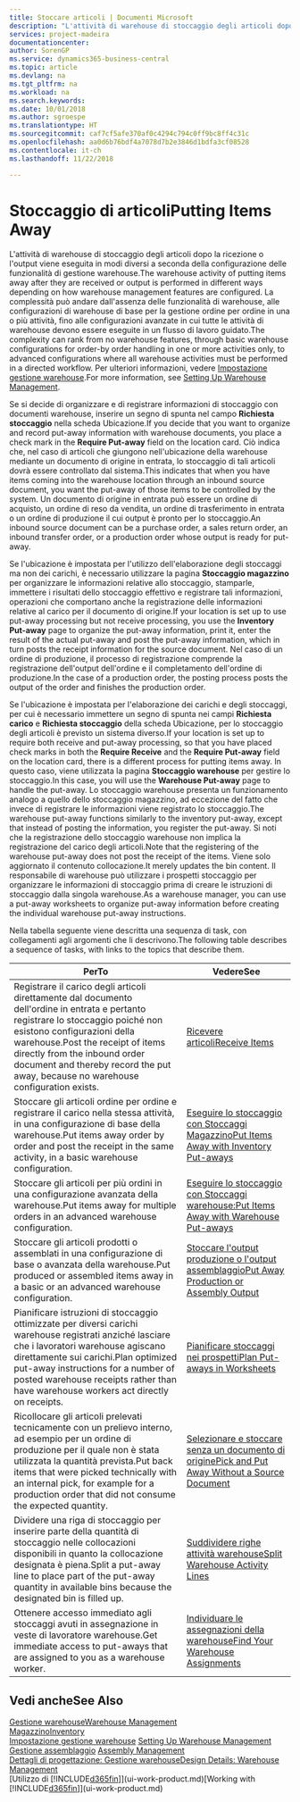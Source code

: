 ```yaml
---
title: Stoccare articoli | Documenti Microsoft
description: "L'attività di warehouse di stoccaggio degli articoli dopo la ricezione o l'output viene eseguita in modi diversi a seconda della configurazione delle funzionalità di gestione warehouse."
services: project-madeira
documentationcenter: 
author: SorenGP
ms.service: dynamics365-business-central
ms.topic: article
ms.devlang: na
ms.tgt_pltfrm: na
ms.workload: na
ms.search.keywords: 
ms.date: 10/01/2018
ms.author: sgroespe
ms.translationtype: HT
ms.sourcegitcommit: caf7cf5afe370af0c4294c794c0ff9bc8ff4c31c
ms.openlocfilehash: aa0d6b76bdf4a7078d7b2e3846d1bdfa3cf08528
ms.contentlocale: it-ch
ms.lasthandoff: 11/22/2018

---
```

# <a name="putting-items-away"></a><span data-ttu-id="4f282-103">Stoccaggio di articoli</span><span class="sxs-lookup"><span data-stu-id="4f282-103">Putting Items Away</span></span>
<span data-ttu-id="4f282-104">L'attività di warehouse di stoccaggio degli articoli dopo la ricezione o l'output viene eseguita in modi diversi a seconda della configurazione delle funzionalità di gestione warehouse.</span><span class="sxs-lookup"><span data-stu-id="4f282-104">The warehouse activity of putting items away after they are received or output is performed in different ways depending on how warehouse management features are configured.</span></span> <span data-ttu-id="4f282-105">La complessità può andare dall'assenza delle funzionalità di warehouse, alle configurazioni di warehouse di base per la gestione ordine per ordine in una o più attività, fino alle configurazioni avanzate in cui tutte le attività di warehouse devono essere eseguite in un flusso di lavoro guidato.</span><span class="sxs-lookup"><span data-stu-id="4f282-105">The complexity can rank from no warehouse features, through basic warehouse configurations for order-by order handling in one or more activities only, to advanced configurations where all warehouse activities must be performed in a directed workflow.</span></span> <span data-ttu-id="4f282-106">Per ulteriori informazioni, vedere [Impostazione gestione warehouse](warehouse-setup-warehouse.md).</span><span class="sxs-lookup"><span data-stu-id="4f282-106">For more information, see [Setting Up Warehouse Management](warehouse-setup-warehouse.md).</span></span>

<span data-ttu-id="4f282-107">Se si decide di organizzare e di registrare informazioni di stoccaggio con documenti warehouse, inserire un segno di spunta nel campo **Richiesta stoccaggio** nella scheda Ubicazione.</span><span class="sxs-lookup"><span data-stu-id="4f282-107">If you decide that you want to organize and record put-away information with warehouse documents, you place a check mark in the **Require Put-away** field on the location card.</span></span> <span data-ttu-id="4f282-108">Ciò indica che, nel caso di articoli che giungono nell'ubicazione della warehouse mediante un documento di origine in entrata, lo stoccaggio di tali articoli dovrà essere controllato dal sistema.</span><span class="sxs-lookup"><span data-stu-id="4f282-108">This indicates that when you have items coming into the warehouse location through an inbound source document, you want the put-away of those items to be controlled by the system.</span></span> <span data-ttu-id="4f282-109">Un documento di origine in entrata può essere un ordine di acquisto, un ordine di reso da vendita, un ordine di trasferimento in entrata o un ordine di produzione il cui output è pronto per lo stoccaggio.</span><span class="sxs-lookup"><span data-stu-id="4f282-109">An inbound source document can be a purchase order, a sales return order, an inbound transfer order, or a production order whose output is ready for put-away.</span></span>  

<span data-ttu-id="4f282-110">Se l'ubicazione è impostata per l'utilizzo dell'elaborazione degli stoccaggi ma non dei carichi, è necessario utilizzare la pagina **Stoccaggio magazzino** per organizzare le informazioni relative allo stoccaggio, stamparle, immettere i risultati dello stoccaggio effettivo e registrare tali informazioni, operazioni che comportano anche la registrazione delle informazioni relative al carico per il documento di origine.</span><span class="sxs-lookup"><span data-stu-id="4f282-110">If your location is set up to use put-away processing but not receive processing, you use the **Inventory Put-away** page to organize the put-away information, print it, enter the result of the actual put-away and post the put-away information, which in turn posts the receipt information for the source document.</span></span> <span data-ttu-id="4f282-111">Nel caso di un ordine di produzione, il processo di registrazione comprende la registrazione dell'output dell'ordine e il completamento dell'ordine di produzione.</span><span class="sxs-lookup"><span data-stu-id="4f282-111">In the case of a production order, the posting process posts the output of the order and finishes the production order.</span></span>

<span data-ttu-id="4f282-112">Se l'ubicazione è impostata per l'elaborazione dei carichi e degli stoccaggi, per cui è necessario immettere un segno di spunta nei campi **Richiesta carico** e **Richiesta stoccaggio** della scheda Ubicazione, per lo stoccaggio degli articoli è previsto un sistema diverso.</span><span class="sxs-lookup"><span data-stu-id="4f282-112">If your location is set up to require both receive and put-away processing, so that you have placed check marks in both the **Require Receive** and the **Require Put-away** field on the location card, there is a different process for putting items away.</span></span> <span data-ttu-id="4f282-113">In questo caso, viene utilizzata la pagina **Stoccaggio warehouse** per gestire lo stoccaggio.</span><span class="sxs-lookup"><span data-stu-id="4f282-113">In this case, you will use the **Warehouse Put-away** page to handle the put-away.</span></span> <span data-ttu-id="4f282-114">Lo stoccaggio warehouse presenta un funzionamento analogo a quello dello stoccaggio magazzino, ad eccezione del fatto che invece di registrare le informazioni viene registrato lo stoccaggio.</span><span class="sxs-lookup"><span data-stu-id="4f282-114">The warehouse put-away functions similarly to the inventory put-away, except that instead of posting the information, you register the put-away.</span></span> <span data-ttu-id="4f282-115">Si noti che la registrazione dello stoccaggio warehouse non implica la registrazione del carico degli articoli.</span><span class="sxs-lookup"><span data-stu-id="4f282-115">Note that the registering of the warehouse put-away does not post the receipt of the items.</span></span> <span data-ttu-id="4f282-116">Viene solo aggiornato il contenuto collocazione.</span><span class="sxs-lookup"><span data-stu-id="4f282-116">It merely updates the bin content.</span></span> <span data-ttu-id="4f282-117">Il responsabile di warehouse può utilizzare i prospetti stoccaggio per organizzare le informazioni di stoccaggio prima di creare le istruzioni di stoccaggio dalla singola warehouse.</span><span class="sxs-lookup"><span data-stu-id="4f282-117">As a warehouse manager, you can use a put-away worksheets to organize put-away information before creating the individual warehouse put-away instructions.</span></span>

<span data-ttu-id="4f282-118">Nella tabella seguente viene descritta una sequenza di task, con collegamenti agli argomenti che li descrivono.</span><span class="sxs-lookup"><span data-stu-id="4f282-118">The following table describes a sequence of tasks, with links to the topics that describe them.</span></span>   

|<span data-ttu-id="4f282-119">**Per**</span><span class="sxs-lookup"><span data-stu-id="4f282-119">**To**</span></span>|<span data-ttu-id="4f282-120">**Vedere**</span><span class="sxs-lookup"><span data-stu-id="4f282-120">**See**</span></span>|  
|------------|-------------|  
|<span data-ttu-id="4f282-121">Registrare il carico degli articoli direttamente dal documento dell'ordine in entrata e pertanto registrare lo stoccaggio poiché non esistono configurazioni della warehouse.</span><span class="sxs-lookup"><span data-stu-id="4f282-121">Post the receipt of items directly from the inbound order document and thereby record the put away, because no warehouse configuration exists.</span></span>|[<span data-ttu-id="4f282-122">Ricevere articoli</span><span class="sxs-lookup"><span data-stu-id="4f282-122">Receive Items</span></span>](warehouse-how-receive-items.md)|  
|<span data-ttu-id="4f282-123">Stoccare gli articoli ordine per ordine e registrare il carico nella stessa attività, in una configurazione di base della warehouse.</span><span class="sxs-lookup"><span data-stu-id="4f282-123">Put items away order by order and post the receipt in the same activity, in a basic warehouse configuration.</span></span>|[<span data-ttu-id="4f282-124">Eseguire lo stoccaggio con Stoccaggi Magazzino</span><span class="sxs-lookup"><span data-stu-id="4f282-124">Put Items Away with Inventory Put-aways</span></span>](warehouse-how-to-put-items-away-with-inventory-put-aways.md)|  
|<span data-ttu-id="4f282-125">Stoccare gli articoli per più ordini in una configurazione avanzata della warehouse.</span><span class="sxs-lookup"><span data-stu-id="4f282-125">Put items away for multiple orders in an advanced warehouse configuration.</span></span>|[<span data-ttu-id="4f282-126">Eseguire lo stoccaggio con Stoccaggi warehouse:</span><span class="sxs-lookup"><span data-stu-id="4f282-126">Put Items Away with Warehouse Put-aways</span></span>](warehouse-how-to-put-items-away-with-warehouse-put-aways.md)|  
|<span data-ttu-id="4f282-127">Stoccare gli articoli prodotti o assemblati in una configurazione di base o avanzata della warehouse.</span><span class="sxs-lookup"><span data-stu-id="4f282-127">Put produced or assembled items away in a basic or an advanced warehouse configuration.</span></span>|[<span data-ttu-id="4f282-128">Stoccare l'output produzione o l'output assemblaggio</span><span class="sxs-lookup"><span data-stu-id="4f282-128">Put Away Production or Assembly Output</span></span>](warehouse-how-to-put-away-production-output.md)|
|<span data-ttu-id="4f282-129">Pianificare istruzioni di stoccaggio ottimizzate per diversi carichi warehouse registrati anziché lasciare che i lavoratori warehouse agiscano direttamente sui carichi.</span><span class="sxs-lookup"><span data-stu-id="4f282-129">Plan optimized put-away instructions for a number of posted warehouse receipts rather than have warehouse workers act directly on receipts.</span></span>|[<span data-ttu-id="4f282-130">Pianificare stoccaggi nei prospetti</span><span class="sxs-lookup"><span data-stu-id="4f282-130">Plan Put-aways in Worksheets</span></span>](warehouse-how-to-plan-put-aways-in-worksheets.md)|  
|<span data-ttu-id="4f282-131">Ricollocare gli articoli prelevati tecnicamente con un prelievo interno, ad esempio per un ordine di produzione per il quale non è stata utilizzata la quantità prevista.</span><span class="sxs-lookup"><span data-stu-id="4f282-131">Put back items that were picked technically with an internal pick, for example for a production order that did not consume the expected quantity.</span></span>|[<span data-ttu-id="4f282-132">Selezionare e stoccare senza un documento di origine</span><span class="sxs-lookup"><span data-stu-id="4f282-132">Pick and Put Away Without a Source Document</span></span>](warehouse-how-to-create-put-aways-from-internal-put-aways.md)|
|<span data-ttu-id="4f282-133">Dividere una riga di stoccaggio per inserire parte della quantità di stoccaggio nelle collocazioni disponibili in quanto la collocazione designata è piena.</span><span class="sxs-lookup"><span data-stu-id="4f282-133">Split a put-away line to place part of the put-away quantity in available bins because the designated bin is filled up.</span></span>|[<span data-ttu-id="4f282-134">Suddividere righe attività warehouse</span><span class="sxs-lookup"><span data-stu-id="4f282-134">Split Warehouse Activity Lines</span></span>](warehouse-how-to-split-warehouse-activity-lines.md)|
|<span data-ttu-id="4f282-135">Ottenere accesso immediato agli stoccaggi avuti in assegnazione in veste di lavoratore warehouse.</span><span class="sxs-lookup"><span data-stu-id="4f282-135">Get immediate access to put-aways that are assigned to you as a warehouse worker.</span></span>|[<span data-ttu-id="4f282-136">Individuare le assegnazioni della warehouse</span><span class="sxs-lookup"><span data-stu-id="4f282-136">Find Your Warehouse Assignments</span></span>](warehouse-how-to-find-your-warehouse-assignments.md)|    

## <a name="see-also"></a><span data-ttu-id="4f282-137">Vedi anche</span><span class="sxs-lookup"><span data-stu-id="4f282-137">See Also</span></span>  
[<span data-ttu-id="4f282-138">Gestione warehouse</span><span class="sxs-lookup"><span data-stu-id="4f282-138">Warehouse Management</span></span>](warehouse-manage-warehouse.md)  
[<span data-ttu-id="4f282-139">Magazzino</span><span class="sxs-lookup"><span data-stu-id="4f282-139">Inventory</span></span>](inventory-manage-inventory.md)  
<span data-ttu-id="4f282-140">[Impostazione gestione warehouse](warehouse-setup-warehouse.md)   </span><span class="sxs-lookup"><span data-stu-id="4f282-140">[Setting Up Warehouse Management](warehouse-setup-warehouse.md)   </span></span>  
<span data-ttu-id="4f282-141">[Gestione assemblaggio](assembly-assemble-items.md)  </span><span class="sxs-lookup"><span data-stu-id="4f282-141">[Assembly Management](assembly-assemble-items.md)  </span></span>  
[<span data-ttu-id="4f282-142">Dettagli di progettazione: Gestione warehouse</span><span class="sxs-lookup"><span data-stu-id="4f282-142">Design Details: Warehouse Management</span></span>](design-details-warehouse-management.md)  
<span data-ttu-id="4f282-143">[Utilizzo di [!INCLUDE[d365fin](includes/d365fin_md.md)]](ui-work-product.md)</span><span class="sxs-lookup"><span data-stu-id="4f282-143">[Working with [!INCLUDE[d365fin](includes/d365fin_md.md)]](ui-work-product.md)</span></span>  

